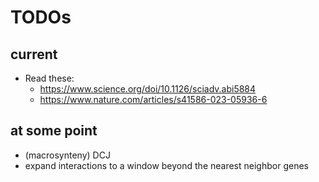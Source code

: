 # TODOs

## current

- Read these:
  - https://www.science.org/doi/10.1126/sciadv.abi5884
  - https://www.nature.com/articles/s41586-023-05936-6 
  
## at some point

- (macrosynteny) DCJ
- expand interactions to a window beyond the nearest neighbor genes

